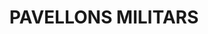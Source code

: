 ---
layout: test
title:  "PAVELLONS MILITARS"
collections: ["patrimoni-arquitectonic"]
coordinates:
  - group1:
        - [1.455998646089525, 42.353070323162406]
        - [1.456742595484632, 42.353201756681976]
        - [1.456985865675839, 42.352466837272019]
        - [1.456940749131792, 42.352439944122821]
        - [1.456067089416569, 42.352859550078385]
        - [1.455998646089525, 42.353070323162406]
---